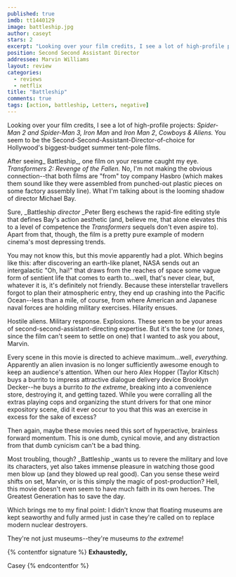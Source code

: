 ```yaml
---
published: true
imdb: tt1440129
image: battleship.jpg
author: caseyt
stars: 2
excerpt: "Looking over your film credits, I see a lot of high-profile projects: <em>Spider-Man 2 </em>and<em> Spider-Man 3, Iron Man</em> and <em>Iron Man 2</em>, <em>Cowboys &amp; Aliens.</em> You seem to be the Second-Second-Assistant-Director-of-choice for Hollywood&rsquo;s biggest-budget summer tent-pole films."
position: Second Second Assistant Director
addressee: Marvin Williams
layout: review
categories:
  - reviews
  - netflix
title: "Battleship"
comments: true
tags: [action, battleship, Letters, negative]
---
```

Looking over your film credits, I see a lot of high-profile projects: _Spider-Man 2 _and_ Spider-Man 3, Iron Man_ and _Iron Man 2_, _Cowboys & Aliens._ You seem to be the Second-Second-Assistant-Director-of-choice for Hollywood's biggest-budget summer tent-pole films.

After seeing_ Battleship_, one film on your resume caught my eye. _Transformers 2: Revenge of the Fallen._ No, I'm not making the obvious connection--that both films are "from" toy company Hasbro (which makes them sound like they were assembled from punched-out plastic pieces on some factory assembly line). What I'm talking about is the looming shadow of director Michael Bay.

Sure, _Battleship _director_ _Peter Berg eschews the rapid-fire editing style that defines Bay's action aesthetic (and, believe me, that alone elevates this to a level of competence the _Transformers_ sequels don't even aspire to). Apart from that, though, the film is a pretty pure example of modern cinema's most depressing trends.

You may not know this, but this movie apparently had a plot. Which begins like this: after discovering an earth-like planet, NASA sends out an intergalactic "Oh, hai!" that draws from the reaches of space some vague form of sentient life that comes to earth to…well, that's never clear, but, whatever it is, it's definitely not friendly. Because these interstellar travellers forgot to plan their atmospheric entry, they end up crashing into the Pacific Ocean--less than a mile, of course, from where American and Japanese naval forces are holding military exercises. Hilarity ensues.

Hostile aliens. Military response. Explosions. These seem to be your areas of second-second-assistant-directing expertise. But it's the tone (or _tones_, since the film can't seem to settle on one) that I wanted to ask you about, Marvin.

Every scene in this movie is directed to achieve maximum…well, _everything_. Apparently an alien invasion is no longer sufficiently awesome enough to keep an audience's attention. When our hero Alex Hopper (Taylor Kitsch) buys a burrito to impress attractive dialogue delivery device Brooklyn Decker--he buys a burrito _to the extreme_, breaking into a convenience store, destroying it, and getting tazed. While you were corralling all the extras playing cops and organizing the stunt drivers for that one minor expository scene, did it ever occur to you that this was an exercise in excess for the sake of excess?

Then again, maybe these movies need this sort of hyperactive, brainless forward momentum. This is one dumb, cynical movie, and any distraction from that dumb cynicism can't be a bad thing. 

Most troubling, though? _Battleship _wants us to revere the military and love its characters, yet also takes immense pleasure in watching those good men blow up (and they blowed up real good). Can you sense these weird shifts on set, Marvin, or is this simply the magic of post-production? Hell, this movie doesn't even seem to have much faith in its own heroes. The Greatest Generation has to save the day.

Which brings me to my final point: I didn't know that floating museums are kept seaworthy and fully armed just in case they're called on to replace modern nuclear destroyers. 

They're not just museums--they're museums _to the extreme_! 

{% contentfor signature %}
**Exhaustedly,**

Casey
{% endcontentfor %}
